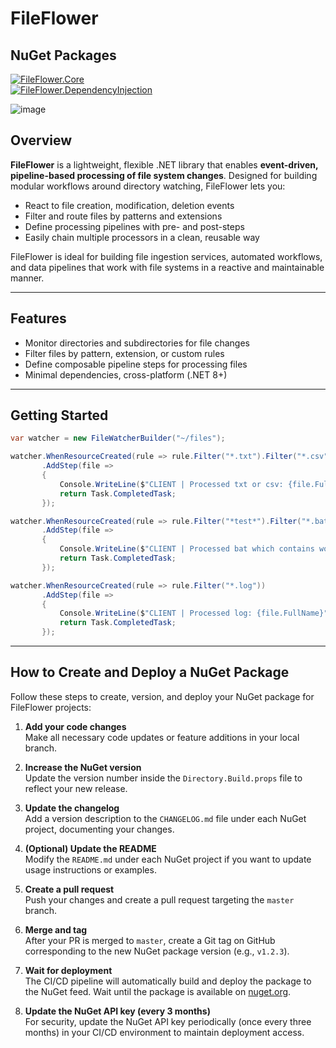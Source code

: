 # FileFlower

## NuGet Packages

[![FileFlower.Core](https://img.shields.io/nuget/v/FileFlower.Core)](https://www.nuget.org/packages/FileFlower.Core)  
[![FileFlower.DependencyInjection](https://img.shields.io/nuget/v/FileFlower.DependencyInjection)](https://www.nuget.org/packages/FileFlower.DependencyInjection)

![image](https://github.com/user-attachments/assets/b85601f0-b82b-4bde-b737-e334e98f0a58)

## Overview

**FileFlower** is a lightweight, flexible .NET library that enables **event-driven, pipeline-based processing of file system changes**. Designed for building modular workflows around directory watching, FileFlower lets you:

- React to file creation, modification, deletion events
- Filter and route files by patterns and extensions
- Define processing pipelines with pre- and post-steps
- Easily chain multiple processors in a clean, reusable way

FileFlower is ideal for building file ingestion services, automated workflows, and data pipelines that work with file systems in a reactive and maintainable manner.

---

## Features

- Monitor directories and subdirectories for file changes
- Filter files by pattern, extension, or custom rules
- Define composable pipeline steps for processing files
- Minimal dependencies, cross-platform (.NET 8+)

---

## Getting Started

```csharp
var watcher = new FileWatcherBuilder("~/files");

watcher.WhenResourceCreated(rule => rule.Filter("*.txt").Filter("*.csv").WithOrLogic())
       .AddStep(file =>
       {
           Console.WriteLine($"CLIENT | Processed txt or csv: {file.FullName}");
           return Task.CompletedTask;
       });

watcher.WhenResourceCreated(rule => rule.Filter("*test*").Filter("*.bat"))
       .AddStep(file =>
       {
           Console.WriteLine($"CLIENT | Processed bat which contains word 'test': {file.FullName}");
           return Task.CompletedTask;
       });

watcher.WhenResourceCreated(rule => rule.Filter("*.log"))
       .AddStep(file =>
       {
           Console.WriteLine($"CLIENT | Processed log: {file.FullName}");
           return Task.CompletedTask;
       });
```

---

## How to Create and Deploy a NuGet Package

Follow these steps to create, version, and deploy your NuGet package for FileFlower projects:

1. **Add your code changes**  
   Make all necessary code updates or feature additions in your local branch.

2. **Increase the NuGet version**  
   Update the version number inside the `Directory.Build.props` file to reflect your new release.

3. **Update the changelog**  
   Add a version description to the `CHANGELOG.md` file under each NuGet project, documenting your changes.

4. **(Optional) Update the README**  
   Modify the `README.md` under each NuGet project if you want to update usage instructions or examples.

5. **Create a pull request**  
   Push your changes and create a pull request targeting the `master` branch.

6. **Merge and tag**  
   After your PR is merged to `master`, create a Git tag on GitHub corresponding to the new NuGet package version (e.g., `v1.2.3`).

7. **Wait for deployment**  
   The CI/CD pipeline will automatically build and deploy the package to the NuGet feed. Wait until the package is available on [nuget.org](https://www.nuget.org/).

8. **Update the NuGet API key (every 3 months)**  
   For security, update the NuGet API key periodically (once every three months) in your CI/CD environment to maintain deployment access.
